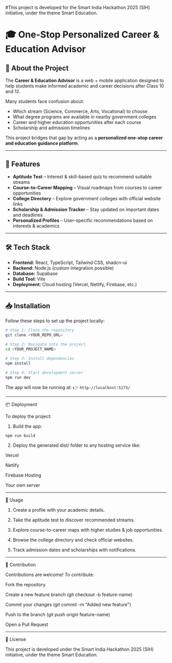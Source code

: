 #This project is developed for the Smart India Hackathon 2025 (SIH) initiative, under the theme Smart Education.
# 🎓 One-Stop Personalized Career & Education Advisor  

## 📌 About the Project  
The **Career & Education Advisor** is a web + mobile application designed to help students make informed academic and career decisions after Class 10 and 12.  

Many students face confusion about:  
- Which stream (Science, Commerce, Arts, Vocational) to choose  
- What degree programs are available in nearby government colleges  
- Career and higher education opportunities after each course  
- Scholarship and admission timelines  

This project bridges that gap by acting as a **personalized one-stop career and education guidance platform**.  

---

## 🚀 Features  
- **Aptitude Test** – Interest & skill-based quiz to recommend suitable streams  
- **Course-to-Career Mapping** – Visual roadmaps from courses to career opportunities  
- **College Directory** – Explore government colleges with official website links  
- **Scholarship & Admission Tracker** – Stay updated on important dates and deadlines  
- **Personalized Profiles** – User-specific recommendations based on interests & academics  

---

## 🛠️ Tech Stack  
- **Frontend:** React, TypeScript, Tailwind CSS, shadcn-ui  
- **Backend:** Node.js  (custom integration possible)  
- **Database:**  Supabase 
- **Build Tool:** Vite  
- **Deployment:** Cloud hosting (Vercel, Netlify, Firebase, etc.)  

---

## 📥 Installation  

Follow these steps to set up the project locally:  

```sh
# Step 1: Clone the repository
git clone <YOUR_REPO_URL>

# Step 2: Navigate into the project
cd <YOUR_PROJECT_NAME>

# Step 3: Install dependencies
npm install

# Step 4: Start development server
npm run dev
```

The app will now be running at:
👉 ```http://localhost:5173/```


---

📦 Deployment

To deploy the project:

1. Build the app:

```npm run build```


2. Deploy the generated dist/ folder to any hosting service like:

Vercel

Netlify

Firebase Hosting

Your own server





---

🎯 Usage

1. Create a profile with your academic details.


2. Take the aptitude test to discover recommended streams.


3. Explore course-to-career maps with higher studies & job opportunities.


4. Browse the college directory and check official websites.


5. Track admission dates and scholarships with notifications.




---

🤝 Contribution

Contributions are welcome! To contribute:

Fork the repository

Create a new feature branch (git checkout -b feature-name)

Commit your changes (git commit -m "Added new feature")

Push to the branch (git push origin feature-name)

Open a Pull Request



---

📄 License

This project is developed under the Smart India Hackathon 2025 (SIH) initiative, under the theme Smart Education.


